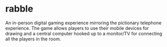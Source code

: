 
# rabble
An in-person digital gaming experience mirroring the pictionary telephone experience. The game allows players to use their mobile devices for drawing and a central computer hooked up to a monitor/TV for connecting all the players in the room.
